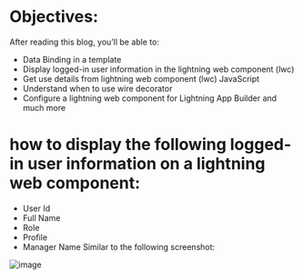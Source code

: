 # Objectives:

After reading this blog, you’ll be able to:

* Data Binding in a template
* Display logged-in user information in the lightning web component (lwc)
* Get use details from lightning web component (lwc) JavaScript
* Understand when to use wire decorator
* Configure a lightning web component for Lightning App Builder
and much more

# how to display the following logged-in user information on a lightning web component:

* User Id
* Full Name
* Role
* Profile
* Manager Name
Similar to the following screenshot: 

![image](https://github.com/logesgithub/UseridLWC/assets/113974467/ebfe03b9-9213-4665-a8a5-38ef6eb7b76b)

